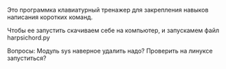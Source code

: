Это программка клавиатурный тренажер для закрепления навыков написания коротких команд.

Чтобы ее запустить скачиваем себе на компьютер, и запускамем файл harpsichord.py

Вопросы:
    Модуль sys наверное удалить надо?
    Проверить на линуксе запуститься?
